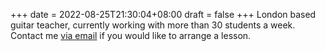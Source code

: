 +++
date = 2022-08-25T21:30:04+08:00
draft = false
+++
London based guitar teacher, currently working with more than 30 students a week. 
Contact me [via email](mailto:contact@ryanguitar.uk) if you would like to arrange a lesson. 

